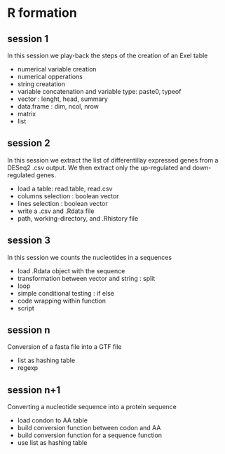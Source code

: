 # R formation

## session 1
In this session we play-back the steps of the creation of an Exel table 

- numerical variable creation
- numerical opperations
- string creatation
- variable concatenation and variable type: paste0, typeof
- vector : lenght, head, summary
- data.frame : dim, ncol, nrow
- matrix
- list

## session 2
In this session we extract the list of differentillay expressed genes from a
DESeq2 .csv output. We then extract only the up-regulated and down-regulated
genes.

- load a table: read.table, read.csv
- columns selection : boolean vector
- lines selection : boolean vector
- write a .csv and .Rdata file
- path, working-directory, and .Rhistory file

## session 3
In this session we counts the nucleotides in a sequences

- load .Rdata object with the sequence
- transformation between vector and string : split
- loop
- simple conditional testing : if else
- code wrapping within function
- script

## session n
Conversion of a fasta file into a GTF file
- list as hashing table
- regexp

## session n+1
Converting a nucleotide sequence into a protein sequence
- load condon to AA table
- build conversion function between codon and AA
- build conversion function for a sequence function 
- use list as hashing table


